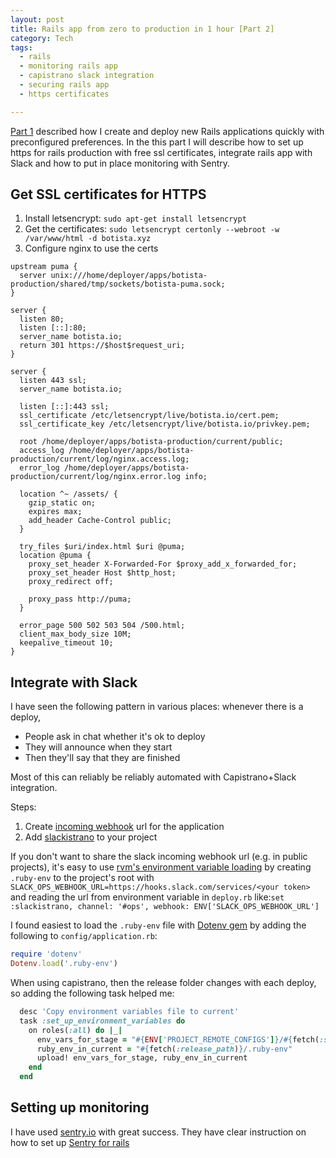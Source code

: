 ```yaml
---
layout: post
title: Rails app from zero to production in 1 hour [Part 2]
category: Tech
tags:
  - rails
  - monitoring rails app
  - capistrano slack integration
  - securing rails app
  - https certificates

---
```


[Part 1](2017/01/new-rails-app-from-zero-to-production/) described how I create and deploy new Rails applications quickly with preconfigured preferences. In the this part I will describe how to set up https for rails production with free ssl certificates, integrate rails app with Slack and how to put in place monitoring with Sentry.

## Get SSL certificates for HTTPS

1. Install letsencrypt: `sudo apt-get install letsencrypt`
2. Get the certificates: `sudo letsencrypt certonly --webroot -w /var/www/html -d botista.xyz`
3. Configure nginx to use the certs

```nginx
upstream puma {
  server unix:///home/deployer/apps/botista-production/shared/tmp/sockets/botista-puma.sock;
}

server {
  listen 80;
  listen [::]:80;
  server_name botista.io;
  return 301 https://$host$request_uri;
}

server {
  listen 443 ssl;
  server_name botista.io;

  listen [::]:443 ssl;
  ssl_certificate /etc/letsencrypt/live/botista.io/cert.pem;
  ssl_certificate_key /etc/letsencrypt/live/botista.io/privkey.pem;

  root /home/deployer/apps/botista-production/current/public;
  access_log /home/deployer/apps/botista-production/current/log/nginx.access.log;
  error_log /home/deployer/apps/botista-production/current/log/nginx.error.log info;

  location ^~ /assets/ {
    gzip_static on;
    expires max;
    add_header Cache-Control public;
  }

  try_files $uri/index.html $uri @puma;
  location @puma {
    proxy_set_header X-Forwarded-For $proxy_add_x_forwarded_for;
    proxy_set_header Host $http_host;
    proxy_redirect off;

    proxy_pass http://puma;
  }

  error_page 500 502 503 504 /500.html;
  client_max_body_size 10M;
  keepalive_timeout 10;
}
```

## Integrate with Slack

I have seen the following pattern in various places: whenever there is a deploy,
  - People ask in chat whether it's ok to deploy
  - They will announce when they start
  - Then they'll say that they are finished

Most of this can reliably be reliably automated with Capistrano+Slack integration.

Steps:

1. Create [incoming webhook](https://api.slack.com/incoming-webhooks) url for the application
2. Add [slackistrano](https://github.com/phallstrom/slackistrano) to your project


If you don't want to share the slack incoming webhook url (e.g. in public projects), it's easy to use [rvm's environment variable loading](http://trevmex.com/post/58452818690/they-did-it-rvm-can-now-store-environment) by creating `.ruby-env` to the project's root with `SLACK_OPS_WEBHOOK_URL=https://hooks.slack.com/services/<your token>` and reading the url from environment variable in `deploy.rb` like:`set :slackistrano, channel: '#ops', webhook: ENV['SLACK_OPS_WEBHOOK_URL']`

I found easiest to load the `.ruby-env` file with [Dotenv gem](https://github.com/bkeepers/dotenv) by adding the following to `config/application.rb`:

```ruby
require 'dotenv'
Dotenv.load('.ruby-env')
```

When using capistrano, then the release folder changes with each deploy, so adding the following task helped me:

```ruby
  desc 'Copy environment variables file to current'
  task :set_up_environment_variables do
    on roles(:all) do |_|
      env_vars_for_stage = "#{ENV['PROJECT_REMOTE_CONFIGS']}/#{fetch(:stage)}/ruby-env"
      ruby_env_in_current = "#{fetch(:release_path)}/.ruby-env"
      upload! env_vars_for_stage, ruby_env_in_current
    end
  end
```

## Setting up monitoring

I have used [sentry.io](https://sentry.io) with great success. They have clear instruction on how to set up [Sentry for rails](https://sentry.io/for/rails/)
